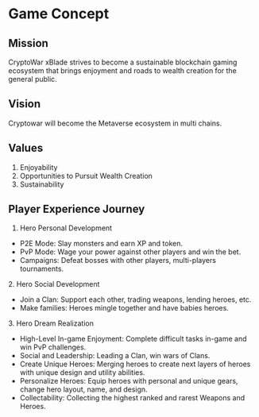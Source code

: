# Game Concept

## Mission

CryptoWar xBlade strives to become a sustainable blockchain gaming ecosystem that brings enjoyment and roads to wealth creation for the general public.



## Vision

Cryptowar will become the Metaverse ecosystem in multi chains.

## Values

1. Enjoyability
2. Opportunities to Pursuit Wealth Creation
3. Sustainability

## Player Experience Journey

1. Hero Personal Development

* P2E Mode: Slay monsters and earn XP and token.
* PvP Mode: Wage your power against other players and win the bet.
* Campaigns: Defeat bosses with other players, multi-players tournaments.

&#x20; 2\. Hero Social Development

* Join a Clan: Support each other, trading weapons, lending heroes, etc.
* Make families: Heroes mingle together and have babies heroes.

&#x20; 3\. Hero Dream Realization

* High-Level In-game Enjoyment: Complete difficult tasks in-game and win PvP challenges.
* Social and Leadership: Leading a Clan, win wars of Clans.
* Create Unique Heroes: Merging heroes to create next layers of heroes with unique design and utility abilities.
* Personalize Heroes: Equip heroes with personal and unique gears, change hero layout, name, and design.
* Collectability: Collecting the highest ranked and rarest Weapons and Heroes.
